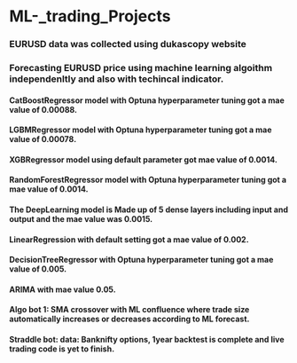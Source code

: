 # ML-_trading_Projects

### EURUSD data was collected using dukascopy website

### Forecasting EURUSD price using machine learning algoithm independenltly and also with techincal indicator.

#### CatBoostRegressor model with Optuna hyperparameter tuning got a mae value of 0.00088.
#### LGBMRegressor model with Optuna hyperparameter tuning got a mae value of 0.00078.
#### XGBRegressor model using default parameter got mae value of 0.0014.
#### RandomForestRegressor model with Optuna hyperparameter tuning got a mae value of 0.0014.
#### The DeepLearning model is Made up of 5 dense layers including input and output and the mae value was 0.0015.
#### LinearRegression with default setting got a mae value of 0.002.
#### DecisionTreeRegressor with Optuna hyperparameter tuning got a mae value of 0.005.
#### ARIMA with mae value 0.05.
#### Algo bot 1: SMA crossover with ML confluence where trade size automatically increases or decreases according to ML forecast.
#### Straddle bot: data: Banknifty options, 1year backtest is complete and live trading code is yet to finish.
